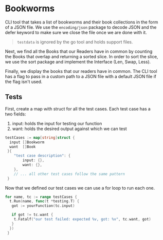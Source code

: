 # Bookworms

CLI tool that takes a list of bookworms and their book collections in the form
of a JSON file. We use the `encoding/json` package to decode JSON and the defer
keyword to make sure we close the file once we are done with it.

> `testdata` is ignored by the go tool and holds support files.

Next, we find all the Books that our Readers have in common by counting the
Books that overlap and returning a sorted slice. In order to sort the slice, we
use the sort package and implement the Interface (Len, Swap, Less).

Finally, we display the books that our readers have in common. The CLI tool has
a flag to pass in a custom path to a JSON file with a default JSON file if the
flag isn't used.

## Tests

First, create a map with struct for all the test cases. Each test case has a
two fields:

1. input: holds the input for testing our function
2. want: holds the desired output against which we can test

```go
testCases := map[string]struct {
  input []Bookworm
  want  []Book
 }{
    "test case description": {
        input: {},
        want: {},
    },
    // ... all other test cases follow the same pattern
 }
```

Now that we defined our test cases we can use a for loop to run each one.

```go
for name, tc := range testCases {
  t.Run(name, func(t *testing.T) {
   got := yourFunction(tc.input)

   if got != tc.want {
    t.Fatalf("our test failed: expected %v, got: %v", tc.want, got)
   }
  })
 }
```
